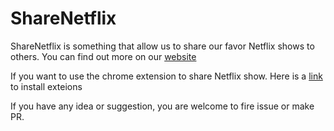 # ShareNetflix

ShareNetflix is something that allow us to share our favor Netflix shows to others. You can find out more on our [website](https://sharenetflix-c499c.firebaseapp.com/)

If you want to use the chrome extension to share Netflix show. Here is a [link](https://chrome.google.com/webstore/detail/sharenetflix/agojgncjmnplmjejkboakldheoiikkcd) to install exteions

If you have any idea or suggestion, you are welcome to fire issue or make PR.

